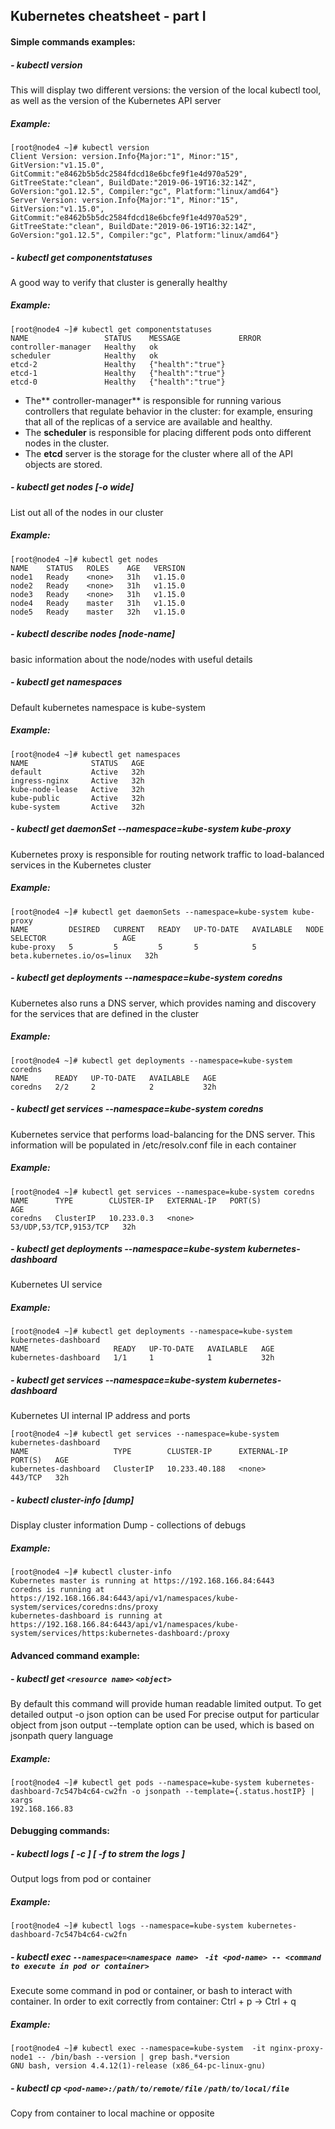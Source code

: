 ## Kubernetes cheatsheet - part I

#### Simple commands examples:

##### - kubectl version

This will display two different versions: the version of the local kubectl tool, as well
as the version of the Kubernetes API server

##### Example:

```shell
[root@node4 ~]# kubectl version
Client Version: version.Info{Major:"1", Minor:"15", GitVersion:"v1.15.0", GitCommit:"e8462b5b5dc2584fdcd18e6bcfe9f1e4d970a529", GitTreeState:"clean", BuildDate:"2019-06-19T16:32:14Z", GoVersion:"go1.12.5", Compiler:"gc", Platform:"linux/amd64"}
Server Version: version.Info{Major:"1", Minor:"15", GitVersion:"v1.15.0", GitCommit:"e8462b5b5dc2584fdcd18e6bcfe9f1e4d970a529", GitTreeState:"clean", BuildDate:"2019-06-19T16:32:14Z", GoVersion:"go1.12.5", Compiler:"gc", Platform:"linux/amd64"}
```

##### - kubectl get componentstatuses

A good way to verify that cluster is generally healthy

##### Example:
```
[root@node4 ~]# kubectl get componentstatuses
NAME                 STATUS    MESSAGE             ERROR
controller-manager   Healthy   ok
scheduler            Healthy   ok
etcd-2               Healthy   {"health":"true"}
etcd-1               Healthy   {"health":"true"}
etcd-0               Healthy   {"health":"true"}
```
- The** controller-manager** is responsible for running various controllers that regulate behavior in the cluster: for example, ensuring that all of the replicas of a service are available and healthy.
- The **scheduler** is responsible for placing different pods onto different nodes in the cluster.
- The **etcd** server is the storage for the cluster where all of the API objects are stored.

##### - kubectl get nodes [-o wide]

List out all of the nodes in our cluster

##### Example:
```
[root@node4 ~]# kubectl get nodes
NAME    STATUS   ROLES    AGE   VERSION
node1   Ready    <none>   31h   v1.15.0
node2   Ready    <none>   31h   v1.15.0
node3   Ready    <none>   31h   v1.15.0
node4   Ready    master   31h   v1.15.0
node5   Ready    master   32h   v1.15.0
```
##### - kubectl describe nodes [node-name]

basic information about the node/nodes with useful details

##### - kubectl get namespaces

Default kubernetes namespace is kube-system

##### Example:
```
[root@node4 ~]# kubectl get namespaces
NAME              STATUS   AGE
default           Active   32h
ingress-nginx     Active   32h
kube-node-lease   Active   32h
kube-public       Active   32h
kube-system       Active   32h
```
##### - kubectl get daemonSet --namespace=kube-system kube-proxy

Kubernetes proxy is responsible for routing network traffic to load-balanced services in the Kubernetes cluster

##### Example:
```
[root@node4 ~]# kubectl get daemonSets --namespace=kube-system kube-proxy
NAME         DESIRED   CURRENT   READY   UP-TO-DATE   AVAILABLE   NODE SELECTOR                 AGE
kube-proxy   5         5         5       5            5           beta.kubernetes.io/os=linux   32h
```
##### - kubectl get deployments --namespace=kube-system coredns

Kubernetes also runs a DNS server, which provides naming and discovery for the services that are defined in the cluster

##### Example:
```
[root@node4 ~]# kubectl get deployments --namespace=kube-system coredns
NAME      READY   UP-TO-DATE   AVAILABLE   AGE
coredns   2/2     2            2           32h
```
##### - kubectl get services --namespace=kube-system coredns

Kubernetes service that performs load-balancing for the DNS server. This information will be populated in /etc/resolv.conf file in each container

##### Example:
```
[root@node4 ~]# kubectl get services --namespace=kube-system coredns
NAME      TYPE        CLUSTER-IP   EXTERNAL-IP   PORT(S)                  AGE
coredns   ClusterIP   10.233.0.3   <none>        53/UDP,53/TCP,9153/TCP   32h
```
##### - kubectl get deployments --namespace=kube-system kubernetes-dashboard

Kubernetes UI service

##### Example:
```
[root@node4 ~]# kubectl get deployments --namespace=kube-system kubernetes-dashboard
NAME                   READY   UP-TO-DATE   AVAILABLE   AGE
kubernetes-dashboard   1/1     1            1           32h
```
##### - kubectl get services --namespace=kube-system kubernetes-dashboard

Kubernetes UI internal IP address and ports
```
[root@node4 ~]# kubectl get services --namespace=kube-system kubernetes-dashboard
NAME                   TYPE        CLUSTER-IP      EXTERNAL-IP   PORT(S)   AGE
kubernetes-dashboard   ClusterIP   10.233.40.188   <none>        443/TCP   32h
```
##### - kubectl cluster-info [dump]

Display cluster information
Dump - collections of debugs

##### Example:
```
[root@node4 ~]# kubectl cluster-info
Kubernetes master is running at https://192.168.166.84:6443
coredns is running at https://192.168.166.84:6443/api/v1/namespaces/kube-system/services/coredns:dns/proxy
kubernetes-dashboard is running at https://192.168.166.84:6443/api/v1/namespaces/kube-system/services/https:kubernetes-dashboard:/proxy
```
#### Advanced command example:

##### - kubectl get ``<resource name>`` ``<object>``

By default this command will provide human readable limited output.
To get detailed output -o json option can be used
For precise output for particular object from json output --template option can be used, which is based on jsonpath query language

##### Example:
```
[root@node4 ~]# kubectl get pods --namespace=kube-system kubernetes-dashboard-7c547b4c64-cw2fn -o jsonpath --template={.status.hostIP} | xargs
192.168.166.83
```
#### Debugging commands:

##### - kubectl logs <pod-name> [ -c <container-name> ] [ -f to strem the logs ]

Output logs from pod or container

##### Example:
```
[root@node4 ~]# kubectl logs --namespace=kube-system kubernetes-dashboard-7c547b4c64-cw2fn
```
##### - kubectl exec ``--namespace=<namespace name>`` `` -it <pod-name> -- <command to execute in pod or container>``

Execute some command in pod or container, or bash to interact with container.
In order to exit correctly from container: Ctrl + p -> Ctrl + q

##### Example:
```
[root@node4 ~]# kubectl exec --namespace=kube-system  -it nginx-proxy-node1 -- /bin/bash --version | grep bash.*version
GNU bash, version 4.4.12(1)-release (x86_64-pc-linux-gnu)
```
##### - kubectl cp ``<pod-name>:/path/to/remote/file`` ``/path/to/local/file``

Copy from container to local machine or opposite
